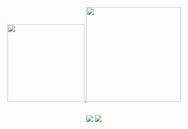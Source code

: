 <div align="center">
  <a href="https://github.com/jmloureiro02">
  <img height="180em" src="https://github-readme-stats.vercel.app/api?username=jmloureiro02&show_icons=true&theme=github_dark&include_all_commits=true&count_private=true"/>
  <img height="220em" src="https://github-readme-stats.vercel.app/api/top-langs/?username=jmloureiro02&layout=compact&langs_count=10&theme=github_dark"/>
</div>
</div>
  
  ##
 
<div align="center">  
   <a href = "mailto:joao.miguel.loureiro@tecnico.ulisboa.pt"><img src="https://img.shields.io/badge/-Gmail-%23333?style=for-the-badge&logo=gmail&logoColor=white" target="_blank"></a>
  <a href="https://www.linkedin.com/in/joao-miguel-loureiro/" target="_blank"><img src="https://img.shields.io/badge/-LinkedIn-%230077B5?style=for-the-badge&logo=linkedin&logoColor=white" target="_blank"></a> 
 
</div>

